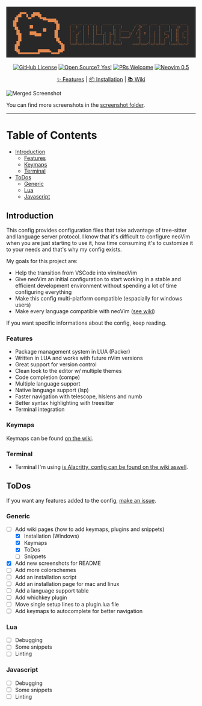 ![logo](/screenshots/logo.png)
<div align="center">
  <a href="https://github.com/abyo/nvim-windows/blob/main/LICENSE"><img src="https://img.shields.io/github/license/abyo/nvim-windows" alt="GitHub License"></a>
  <a href="https://github.com/abyo/nvim-windows"><img src="https://badgen.net/badge/Open%20Source%20%3F/Yes%21/blue?icon=github" alt="Open Source? Yes!"></a>
  <a href="http://makeapullrequest.com"><img src="https://img.shields.io/badge/PRs-welcome-brightgreen.svg?style=flat-square" alt="PRs Welcome"></a>
  <a href="https://github.com/neovim/neovim/wiki/Installing-Neovim"><img src="https://img.shields.io/badge/Neovim-0.5-green" alt="Neovim 0.5"></a>
  <p></p>
	<a href="https://github.com/abyo/nvim-windows/#features">✨ Features</a>
  <span> | </span>
	<a href="https://github.com/abyo/nvim-windows/wiki/Windows-Installation">📦 Installation</a>
  <span> | </span>
	<a href="https://github.com/abyo/nvim-windows/wiki/">📚 Wiki</a>
  <p></p>
</div>

![Merged Screenshot](/screenshots/readme_screen.jpg)

You can find more screenshots in the [screenshot folder](/screenshots/screens.md).

---

# Table of Contents <!-- omit in toc -->

- [Introduction](#introduction)
  - [Features](#features)
  - [Keymaps](#keymaps)
  - [Terminal](#terminal)
- [ToDos](#todos)
  - [Generic](#generic)
  - [Lua](#lua)
  - [Javascript](#javascript)

## Introduction

This config provides configuration files that take advantage of tree-sitter and language server protocol. I know that it's difficult to configure neoVim when you are just starting to use it, how time consuming it's to customize it to your needs and that's why my config exists.

My goals for this project are:

- Help the transition from VSCode into vim/neoVim
- Give neoVim an initial configuration to start working in a stable and efficient development environment without spending a lot of time configuring everything
- Make this config multi-platform compatible (espacially for windows users)
- Make every language compatible with neoVim ([see wiki](https://github.com/abyo/nvim-windows/wiki/Language-supported))

If you want specific informations about the config, keep reading.

### Features

- Package management system in LUA (Packer)
- Written in LUA and works with future nVim versions
- Great support for version control
- Clean look to the editor w/ multiple themes
- Code completion (compe)
- Multiple language support
- Native language support (lsp)
- Faster navigation with telescope, hlslens and numb
- Better syntax highlighting with treesitter
- Terminal integration

### Keymaps

Keymaps can be found [on the wiki](https://github.com/abyo/nvim-windows/wiki/Keymaps).

### Terminal

- Terminal I'm using [is Alacritty, config can be found on the wiki aswell](https://github.com/abyo/nvim-windows/wiki/Alacritty).

## ToDos

If you want any features added to the config, [make an issue](https://github.com/abyo/nvim-windows/issues).

### Generic

- [ ] Add wiki pages (how to add keymaps, plugins and snippets)
  - [x] Installation (Windows)
  - [x] Keymaps
  - [x] ToDos
  - [ ] Snippets
- [x] Add new screenshots for README
- [ ] Add more colorschemes
- [ ] Add an installation script
- [ ] Add an installation page for mac and linux
- [ ] Add a language support table
- [ ] Add whichkey plugin
- [ ] Move single setup lines to a plugin.lua file
- [ ] Add keymaps to autocomplete for better navigation

### Lua

- [ ] Debugging
- [ ] Some snippets
- [ ] Linting

### Javascript

- [ ] Debugging
- [ ] Some snippets
- [ ] Linting